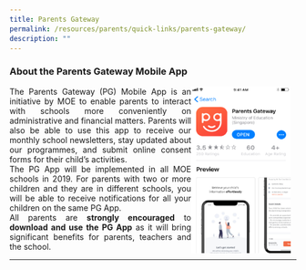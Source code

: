 ```yaml
---
title: Parents Gateway
permalink: /resources/parents/quick-links/parents-gateway/
description: ""
---
```

### About the Parents Gateway Mobile App

<p style="float:right; margin: 0 10px 0px 0">
<img src="/images/pg1.png" alt="Principal" style="width:175px" /></p>
<p style="text-align:justify">
The Parents Gateway (PG) Mobile App is an initiative by MOE to enable parents to interact with schools more conveniently on administrative and financial matters. Parents will also be able to use this app to receive our monthly school newsletters, stay updated about our programmes, and submit online consent forms for their child’s activities.<br>The PG App will be implemented in all MOE schools in 2019. For parents with two or more children and they are in different schools, you will be able to receive notifications for all your children on the same PG App. <br>All parents are <strong>strongly encouraged</strong> to 
<strong>download and use the PG App</strong> as it will bring significant benefits for parents, teachers and the school.</p>

-----

